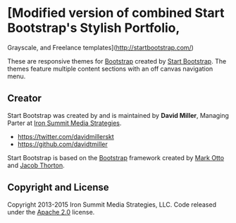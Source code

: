 # [Modified version of combined Start Bootstrap's Stylish Portfolio,
  Grayscale, and Freelance templates](http://startbootstrap.com/)

These are responsive themes for [Bootstrap](http://getbootstrap.com/)
created by [Start Bootstrap](http://startbootstrap.com/). The themes
feature multiple content sections with an off canvas navigation menu.

## Creator

Start Bootstrap was created by and is maintained by **David Miller**,
Managing Parter at [Iron Summit Media
Strategies](http://www.ironsummitmedia.com/).

* https://twitter.com/davidmillerskt
* https://github.com/davidtmiller

Start Bootstrap is based on the [Bootstrap](http://getbootstrap.com/)
framework created by [Mark Otto](https://twitter.com/mdo) and [Jacob
Thorton](https://twitter.com/fat).

## Copyright and License

Copyright 2013-2015 Iron Summit Media Strategies, LLC. Code released
under the [Apache
2.0](https://github.com/IronSummitMedia/startbootstrap-stylish-portfolio/blob/gh-pages/LICENSE)
license.